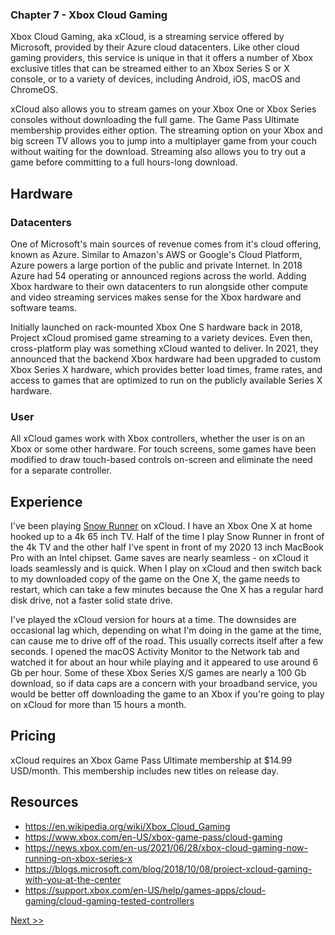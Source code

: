 ### Chapter 7 - Xbox Cloud Gaming

Xbox Cloud Gaming, aka xCloud, is a streaming service offered by Microsoft, provided by their Azure cloud datacenters. Like other cloud gaming providers, this service is unique in that it offers a number of Xbox exclusive titles that can be streamed either to an Xbox Series S or X console, or to a variety of devices, including Android, iOS, macOS and ChromeOS.

xCloud also allows you to stream games on your Xbox One or Xbox Series consoles without downloading the full game. The Game Pass Ultimate membership provides either option. The streaming option on your Xbox and big screen TV allows you to jump into a multiplayer game from your couch without waiting for the download. Streaming also allows you to try out a game before committing to a full hours-long download.

## Hardware

### Datacenters

One of Microsoft's main sources of revenue comes from it's cloud offering, known as Azure. Similar to Amazon's AWS or Google's Cloud Platform, Azure powers a large portion of the public and private Internet. In 2018 Azure had 54 operating or announced regions across the world. Adding Xbox hardware to their own datacenters to run alongside other compute and video streaming services makes sense for the Xbox hardware and software teams.

Initially launched on rack-mounted Xbox One S hardware back in 2018, Project xCloud promised game streaming to a variety devices. Even then, cross-platform play was something xCloud wanted to deliver. In 2021, they announced that the backend Xbox hardware had been upgraded to custom Xbox Series X hardware, which provides better load times, frame rates, and access to games that are optimized to run on the publicly available Series X hardware.

### User

All xCloud games work with Xbox controllers, whether the user is on an Xbox or some other hardware. For touch screens, some games have been modified to draw touch-based controls on-screen and eliminate the need for a separate controller.

## Experience

I've been playing [Snow Runner](https://www.focus-entmt.com/en-us/games/snowrunner) on xCloud. I have an Xbox One X at home hooked up to a 4k 65 inch TV. Half of the time I play Snow Runner in front of the 4k TV and the other half I've spent in front of my 2020 13 inch MacBook Pro with an Intel chipset. Game saves are nearly seamless - on xCloud it loads seamlessly and is quick. When I play on xCloud and then switch back to my downloaded copy of the game on the One X, the game needs to restart, which can take a few minutes because the One X has a regular hard disk drive, not a faster solid state drive.

I've played the xCloud version for hours at a time. The downsides are occasional lag which, depending on what I'm doing in the game at the time, can cause me to drive off of the road. This usually corrects itself after a few seconds. I opened the macOS Activity Monitor to the Network tab and watched it for about an hour while playing and it appeared to use around 6 Gb per hour. Some of these Xbox Series X/S games are nearly a 100 Gb download, so if data caps are a concern with your broadband service, you would be better off downloading the game to an Xbox if you're going to play on xCloud for more than 15 hours a month.

## Pricing

xCloud requires an Xbox Game Pass Ultimate membership at $14.99 USD/month. This membership includes new titles on release day.

## Resources

* https://en.wikipedia.org/wiki/Xbox_Cloud_Gaming
* https://www.xbox.com/en-US/xbox-game-pass/cloud-gaming
* https://news.xbox.com/en-us/2021/06/28/xbox-cloud-gaming-now-running-on-xbox-series-x
* https://blogs.microsoft.com/blog/2018/10/08/project-xcloud-gaming-with-you-at-the-center
* https://support.xbox.com/en-US/help/games-apps/cloud-gaming/cloud-gaming-tested-controllers


[Next >>](090-chapter-08.md)
